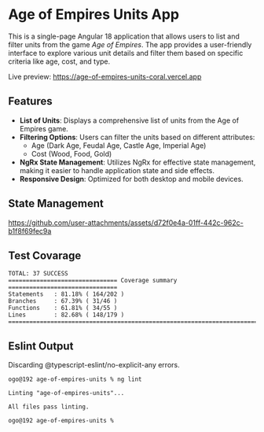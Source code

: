 # Age of Empires Units App

This is a single-page Angular 18 application that allows users to list and filter units from the game *Age of Empires*. The app provides a user-friendly interface to explore various unit details and filter them based on specific criteria like age, cost, and type.

Live preview: https://age-of-empires-units-coral.vercel.app

## Features

- **List of Units**: Displays a comprehensive list of units from the Age of Empires game.
- **Filtering Options**: Users can filter the units based on different attributes:
    - Age (Dark Age, Feudal Age, Castle Age, Imperial Age)
    - Cost (Wood, Food, Gold)
- **NgRx State Management**: Utilizes NgRx for effective state management, making it easier to handle application state and side effects.
- **Responsive Design**: Optimized for both desktop and mobile devices.

## State Management

https://github.com/user-attachments/assets/d72f0e4a-01ff-442c-962c-b1f8f69fec9a

## Test Covarage

```
TOTAL: 37 SUCCESS
=============================== Coverage summary ===============================
Statements   : 81.18% ( 164/202 )
Branches     : 67.39% ( 31/46 )
Functions    : 61.81% ( 34/55 )
Lines        : 82.68% ( 148/179 )
================================================================================
```

## Eslint Output

Discarding @typescript-eslint/no-explicit-any errors.

```
ogo@192 age-of-empires-units % ng lint

Linting "age-of-empires-units"...

All files pass linting.

ogo@192 age-of-empires-units % 
```





